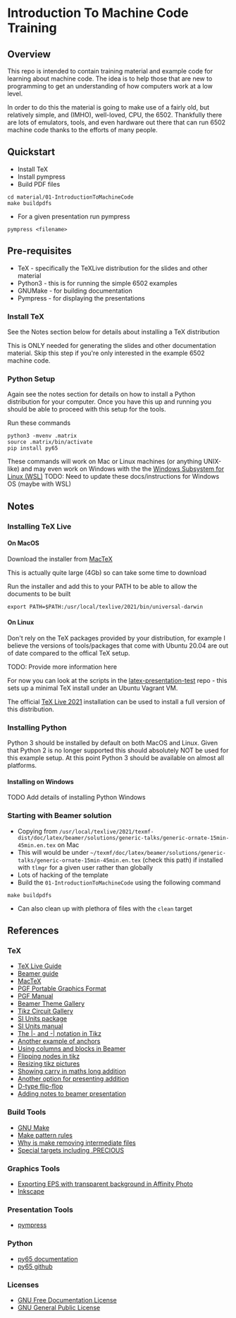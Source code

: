 # Introduction To Machine Code Training

## Overview

This repo is intended to contain training material and example code for 
learning about machine code.  The idea is to help those that are new to 
programming to get an understanding of how computers work at a low level.

In order to do this the material is going to make use of a fairly old, but
relatively simple, and (IMHO), well-loved, CPU, the 6502.  Thankfully there 
are lots of emulators, tools, and even hardware out there that can run 
6502 machine code thanks to the efforts of many people.


## Quickstart

* Install TeX 
* Install pympress
* Build PDF files

```
cd material/01-IntroductionToMachineCode
make buildpdfs
```

* For a given presentation run pympress

```
pympress <filename>
```



## Pre-requisites

* TeX - specifically the TeXLive distribution for the slides and other material
* Python3 - this is for running the simple 6502 examples
* GNUMake - for building documentation
* Pympress - for displaying the presentations

### Install TeX

See the Notes section below for details about installing a TeX distribution 

This is ONLY needed for generating the slides and other documentation material.
Skip this step if you're only interested in the example 6502 machine code.


### Python Setup

Again see the notes section for details on how to install a Python distribution 
for your computer.  Once you have this up and running you should be able to proceed
with this setup for the tools.

Run these commands

```
python3 -mvenv .matrix
source .matrix/bin/activate
pip install py65
```

These commands will work on Mac or Linux machines (or anything UNIX-like) and may 
even work on Windows with the the [Windows Subsystem for Linux (WSL)](https://docs.microsoft.com/en-us/windows/wsl/install-win10)
TODO: Need to update these docs/instructions for Windows OS (maybe with WSL)



## Notes

### Installing TeX Live 

#### On MacOS

Download the installer from [MacTeX](http://www.tug.org/mactex/index.html)

This is actually quite large (4Gb) so can take some time to download

Run the installer and add this to your PATH to be able to allow the documents 
to be built

```
export PATH=$PATH:/usr/local/texlive/2021/bin/universal-darwin
```

#### On Linux

Don't rely on the TeX packages provided by your distribution, for example I believe the 
versions of tools/packages that come with Ubuntu 20.04 are out of date compared to the 
offical TeX setup.

TODO: Provide more information here

For now you can look at the scripts in the [latex-presentation-test](https://github.com/fionahiklas/latex-presentation-test) repo - this sets up a minimal TeX install under an Ubuntu Vagrant VM.

The official [TeX Live 2021](https://www.tug.org/texlive/acquire-netinstall.html) installation can be used to install a full version of this distribution.



### Installing Python

Python 3 should be installed by default on both MacOS and Linux.  Given that Python 2 is 
no longer supported this should absolutely NOT be used for this example setup.  At this 
point Python 3 should be available on almost all platforms.


#### Installing on Windows

TODO Add details of installing Python Windows


### Starting with Beamer solution

* Copying from `/usr/local/texlive/2021/texmf-dist/doc/latex/beamer/solutions/generic-talks/generic-ornate-15min-45min.en.tex` on Mac
* This will would be under `~/texmf/doc/latex/beamer/solutions/generic-talks/generic-ornate-15min-45min.en.tex` (check this path) if installed with `tlmgr` for a given user rather than globally
* Lots of hacking of the template
* Build the `01-IntroductionToMachineCode` using the following command

```
make buildpdfs
```

* Can also clean up with plethora of files with the `clean` target




## References

### TeX

* [TeX Live Guide](https://www.tug.org/texlive/doc/texlive-en/texlive-en.html)
* [Beamer guide](http://tug.ctan.org/macros/latex/contrib/beamer/doc/beameruserguide.pdf)
* [MacTeX](http://www.tug.org/mactex/index.html)
* [PGF Portable Graphics Format](https://github.com/pgf-tikz/pgf)
* [PGF Manual](https://pgf-tikz.github.io/pgf/pgfmanual.pdf)
* [Beamer Theme Gallery](https://deic-web.uab.cat/~iblanes/beamer_gallery/index.html)
* [Tikz Circuit Gallery](https://texdoc.org/serve/circuitikz/0)
* [SI Units package](https://ctan.org/pkg/siunitx)
* [SI Units manual](https://anorien.csc.warwick.ac.uk/mirrors/CTAN/macros/latex/contrib/siunitx/siunitx.pdf)
* [The |- and -| notation in Tikz](https://tex.stackexchange.com/questions/401425/tikz-what-exactly-does-the-the-notation-for-arrows-do)
* [Another example of anchors](https://tex.stackexchange.com/questions/586713/circuitikz-tikz-x-and-y-coordinates-of-anchors-for-adjusting-lengths)
* [Using columns and blocks in Beamer](https://tex.stackexchange.com/questions/356104/floating-an-image-to-the-right-in-beamer)
* [Flipping nodes in tikz](https://tex.stackexchange.com/questions/414576/how-to-mirror-flip-node-in-tikz)
* [Resizing tikz pictures](https://tex.stackexchange.com/questions/26846/how-to-scale-a-tikzpicture-including-texts)
* [Showing carry in maths long addition](https://tex.stackexchange.com/questions/95812/how-to-show-carries-in-long-addition)
* [Another option for presenting addition](https://tex.stackexchange.com/questions/11702/how-to-present-a-vertical-multiplication-addition)
* [D-type flip-flop](https://latexdraw.com/draw-d-flip-flop-with-circuitikz/)
* [Adding notes to beamer presentation](https://tex.stackexchange.com/questions/48402/personal-notes-when-preparing-a-talk-with-latex-beamer-class)



### Build Tools

* [GNU Make](https://www.gnu.org/software/make/manual/html_node/index.html#SEC_Contents)
* [Make pattern rules](https://www.gnu.org/software/make/manual/html_node/Pattern-Examples.html#Pattern-Examples)
* [Why is make removing intermediate files](https://stackoverflow.com/questions/47447369/gnu-make-removing-intermediate-files)
* [Special targets including .PRECIOUS](https://www.gnu.org/software/make/manual/html_node/Special-Targets.html)


### Graphics Tools

* [Exporting EPS with transparent background in Affinity Photo](https://forum.affinity.serif.com/index.php?/topic/83939-eps-exported-but-has-background/)
* [Inkscape](https://inkscape.org)


### Presentation Tools

* [pympress](https://github.com/Cimbali/pympress)


### Python 

* [py65 documentation](https://py65.readthedocs.io/en/latest/)
* [py65 github](https://github.com/mnaberez/py65)


### Licenses

* [GNU Free Documentation License](https://www.gnu.org/licenses/fdl-1.3.en.html)
* [GNU General Public License](https://www.gnu.org/licenses/gpl-3.0.en.html)

